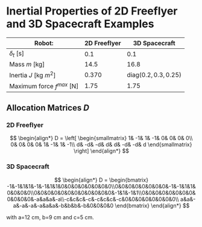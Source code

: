 # Inertial Properties of 2D Freeflyer and 3D Spacecraft Examples

| Robot:              | 2D Freeflyer | 3D Spacecraft |
| ---------------- | ------ | ---- |
| $\delta_t$ [s]       |   0.1   | 0.1 |
| Mass $m$ [kg]          |   14.5   | 16.8 |
| Inertia $J$ [kg $m^2$]   |  0.370   | diag($0.2,0.3,0.25$) |
| Maximum force $f^{max}$ [N] |  1.75   | 1.75 |

## Allocation Matrices $D$

### 2D Freeflyer

$$
\begin{align*}
    D = \left[ \begin{smallmatrix}
        1& -1&  1& -1&  0&  0&  0&  0\\
        0&  0&  0&  0&  1& -1&  1& -1\\
        d& -d& -d&  d&  d& -d& -d&  d
    \end{smallmatrix} \right]
\end{align*}
$$

### 3D Spacecraft

$$
\begin{align*}
     D = 
     \begin{bmatrix}
-1&-1&1&1&-1&-1&1&1&0&0&0&0&0&0&0&0\\0&0&0&0&0&0&0&0&-1&-1&1&1&0&0&0&0\\0&0&0&0&0&0&0&0&0&0&0&0&-1&1&-1&1\\0&0&0&0&0&0&0&0&0&0&0&0&-a&a&a&-a\\-c&c&c&-c&-c&c&c&-c&0&0&0&0&0&0&0&0\\ a&a&-a&-a&-a&-a&a&a&-b&b&b&-b&0&0&0&0
     \end{bmatrix}
\end{align*}
$$

with a=12 cm, b=9 cm and c=5 cm.